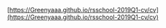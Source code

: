 [https://Greenyaaa.github.io/rsschool-2019Q1-cv/cv](https://Greenyaaa.github.io/rsschool-2019Q1-cv/cv)